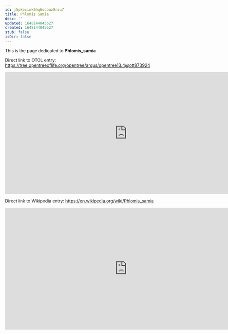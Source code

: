 ```yaml
---
id: j5pkeciwk6hq6scouz8niu7
title: Phlomis Samia
desc: ''
updated: 1648144045627
created: 1648144045627
stub: false
isDir: false
---
```

This is the page dedicated to **Phlomis_samia**


Direct link to OTOL entry: https://tree.opentreeoflife.org/opentree/argus/opentree13.4@ott873924



<html>
    <body>
    <iframe src="https://tree.opentreeoflife.org/opentree/argus/opentree13.4@ott873924"
    width="800" height="400" frameborder="0" allowfullscreen> </iframe>
    </body>
</html>
    


Direct link to Wikipedia entry: https://en.wikipedia.org/wiki/Phlomis_samia



<html>
    <body>
    <iframe src="https://en.wikipedia.org/wiki/Phlomis_samia"
    width="800" height="400" frameborder="0" allowfullscreen> </iframe>
    </body>
</html>
    
